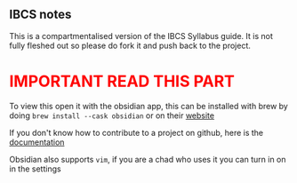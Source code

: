 ## IBCS notes

This is a compartmentalised version of the IBCS Syllabus guide. It is not fully fleshed out so please do fork it and push back to the project. 

<h1 style="color:red;"> IMPORTANT READ THIS PART </h1>

To view this open it with the obsidian app, this can be installed with brew by doing `brew install --cask obsidian` or on their [website](https://obsidian.md/download)

If you don't know how to contribute to a project on github, here is the [documentation](https://docs.github.com/en/get-started/quickstart/contributing-to-projects)

Obsidian also supports `vim`, if you are a chad who uses it you can turn in on in the settings
